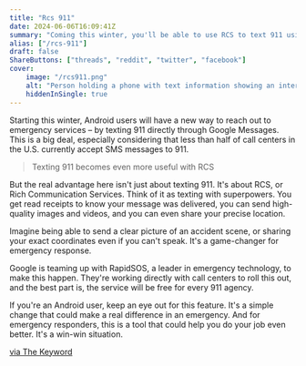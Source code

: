 ```yaml
---
title: "Rcs 911"
date: 2024-06-06T16:09:41Z
summary: "Coming this winter, you'll be able to use RCS to text 911 using the Google Messages app on Android!"
alias: ["/rcs-911"]
draft: false
ShareButtons: ["threads", "reddit", "twitter", "facebook"]
cover:
    image: "/rcs911.png"
    alt: "Person holding a phone with text information showing an interation with a 911 operator"
    hiddenInSingle: true
---
```


Starting this winter, Android users will have a new way to reach out to emergency services – by texting 911 directly through Google Messages.  This is a big deal, especially considering that less than half of call centers in the U.S. currently accept SMS messages to 911.

> Texting 911 becomes even more useful with RCS

But the real advantage here isn't just about texting 911. It's about RCS, or Rich Communication Services.  Think of it as texting with superpowers. You get read receipts to know your message was delivered, you can send high-quality images and videos, and you can even share your precise location.

Imagine being able to send a clear picture of an accident scene, or sharing your exact coordinates even if you can't speak. It's a game-changer for emergency response.

Google is teaming up with RapidSOS, a leader in emergency technology, to make this happen. They're working directly with call centers to roll this out, and the best part is, the service will be free for every 911 agency.

If you're an Android user, keep an eye out for this feature. It's a simple change that could make a real difference in an emergency.  And for emergency responders, this is a tool that could help you do your job even better. It's a win-win situation.

[via The Keyword](https://blog.google/products/messages/google-messages-rcs-911-emergency/)